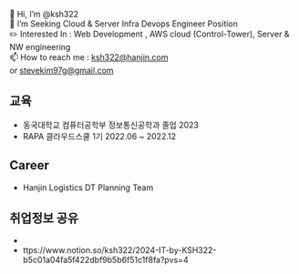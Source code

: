 👋 Hi, I’m @ksh322<br>
👀 I’m Seeking Cloud & Server Infra Devops Engineer Position<br>
✏️ Interested In : Web Development , AWS cloud (Control-Tower), Server & NW engineering<br>
📫 How to reach me : ksh322@hanjin.com <br> or stevekim97g@gmail.com 
## 교육 <br>
- 동국대학교 컴퓨터공학부 정보통신공학과 졸업 2023<br>
- RAPA 클라우드스쿨 1기 2022.06 ~ 2022.12 <br>
## Career </br>
- Hanjin Logistics DT Planning Team

## 취업정보 공유 <br>
- <li>ttps://www.notion.so/ksh322/2024-IT-by-KSH322-b5c01a04fa5f422dbf9b5b6f51c1f8fa?pvs=4</li>
<!---
ksh322/ksh322 is a ✨ special ✨ repository because its `README.md` (this file) appears on your GitHub profile.
You can click the Preview link to take a look at your changes.
--->
